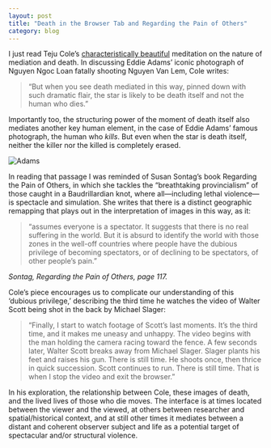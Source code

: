 ```yaml
---
layout: post
title: "Death in the Browser Tab and Regarding the Pain of Others"
category: blog
---
```


I just read Teju Cole’s [characteristically beautiful](http://www.nytimes.com/2015/05/24/magazine/death-in-the-browser-tab.html?_r=2) meditation on the nature of mediation and death. In discussing Eddie Adams’ iconic photograph of Nguyen Ngoc Loan fatally shooting Nguyen Van Lem, Cole writes:

> “But when you see death mediated in this way, pinned down with such dramatic flair, the star is likely to be death itself and not the human who dies.”

Importantly too, the structuring power of the moment of death itself also mediates another key human element, in the case of Eddie Adams’ famous photograph, the human who *kills*. But even when the star is death itself, neither the killer nor the killed is completely erased.

![Adams](http://graphics8.nytimes.com/images/2014/09/17/blogs/20140917-lens-adams-slide-JXW5/20140917-lens-adams-slide-JXW5-superJumbo.jpg)

In reading that passage I was reminded of Susan Sontag’s book Regarding the Pain of Others, in which she tackles the “breathtaking provincialism” of those caught in a Baudrillardian knot, where all—including lethal violence—is spectacle and simulation. She writes that there is a distinct geographic remapping that plays out in the interpretation of images in this way, as it:

> “assumes everyone is a spectator. It suggests that there is no real suffering in the world. But it is absurd to identify the world with those zones in the well-off countries where people have the dubious privilege of becoming spectators, or of declining to be spectators, of other people’s pain.”

<cite>Sontag, *Regarding the Pain of Others*, page 117.

Cole’s piece encourages us to complicate our understanding of this ‘dubious privilege,’ describing the third time he watches the video of Walter Scott being shot in the back by Michael Slager:

> “Finally, I start to watch footage of Scott’s last moments. It’s the third time, and it makes me uneasy and unhappy. The video begins with the man holding the camera racing toward the fence. A few seconds later, Walter Scott breaks away from Michael Slager. Slager plants his feet and raises his gun. There is still time. He shoots once, then thrice in quick succession. Scott continues to run. There is still time. That is when I stop the video and exit the browser.”

In his exploration, the relationship between Cole, these images of death, and the lived lives of those who die moves. The interface is at times located between the viewer and the viewed, at others between researcher and spatial/historical context, and at still other times it mediates between a distant and coherent observer subject and life as a potential target of spectacular and/or structural violence.

